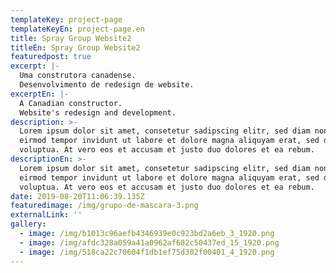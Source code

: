 ```yaml
---
templateKey: project-page
templateKeyEn: project-page.en
title: Spray Group Website2
titleEn: Spray Group Website2
featuredpost: true
excerpt: |-
  Uma construtora canadense.
  Desenvolvimento de redesign de website.
excerptEn: |-
  A Canadian constructor.
  Website's redesign and development.
description: >-
  Lorem ipsum dolor sit amet, consetetur sadipscing elitr, sed diam nonumy
  eirmod tempor invidunt ut labore et dolore magna aliquyam erat, sed diam
  voluptua. At vero eos et accusam et justo duo dolores et ea rebum.
descriptionEn: >-
  Lorem ipsum dolor sit amet, consetetur sadipscing elitr, sed diam nonumy
  eirmod tempor invidunt ut labore et dolore magna aliquyam erat, sed diam
  voluptua. At vero eos et accusam et justo duo dolores et ea rebum.
date: 2019-08-20T11:06:39.135Z
featuredimage: /img/grupo-de-mascara-3.png
externalLink: ''
gallery:
  - image: /img/b1013c96aefb4346939e0c923bd2a6eb_3_1920.png
  - image: /img/afdc328a059a41a0962af682c50437ed_15_1920.png
  - image: /img/518ca22c70604f1db1ef75d302f00401_4_1920.png
---
```


